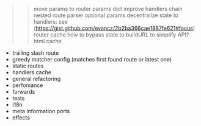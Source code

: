 >> move params to router
>> params dict
>> improve handlers chain
>> nested route parser
>> optional params
>> decentralize state to handlers: see (https://gist.github.com/evancz/2b2ba366cae1887fe621#focus)
>> router cache
>> how to bypass state to buildURL to simplify API?
>> html cache
- trailing slash route
- greedy matcher config (matches first found route or latest one)
- static routes
- handlers cache
- general refactoring
- perfomance
- forwards
- tests
- i18n
- meta information ports
- effects
